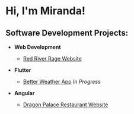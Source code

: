 <h1>Hi, I'm Miranda!
  
<h2>Software Development Projects:</h2>

- <b>Web Development</b>
  - [Red River Rage Website](https://github.com/mirandaryan/RedRiverRage)

- <b>Flutter</b>
  - [Better Weather App](https://github.com/mirandaryan/BetterWeather) *In Progress*
    
- <b>Angular</b>
  - [Dragon Palace Restaurant Website](https://github.com/mirandaryan/Dragon-Palace)
